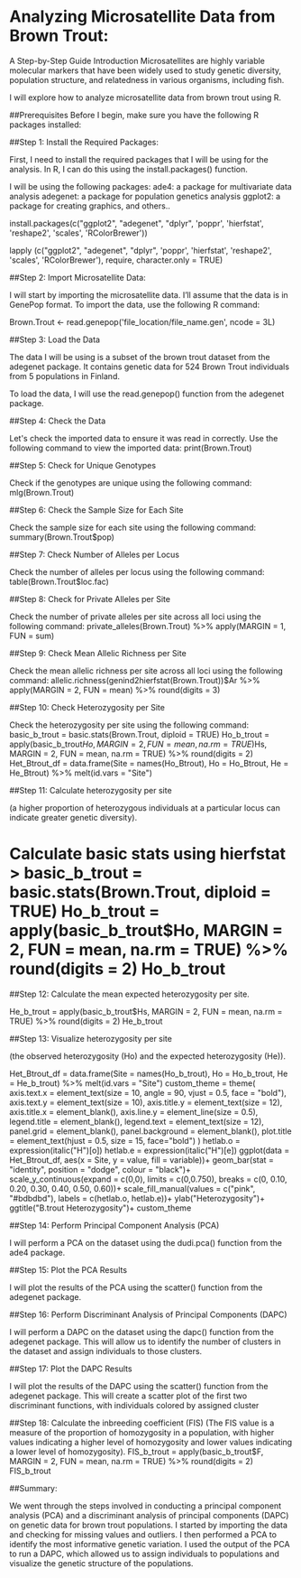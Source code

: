 # Analyzing Microsatellite Data from Brown Trout: 

A Step-by-Step Guide Introduction Microsatellites are highly variable molecular markers that have been widely used to study genetic diversity, population structure, and relatedness in various organisms, including fish. 

I will explore how to analyze microsatellite data from brown trout using R.

##Prerequisites 
Before I begin, make sure you have the following R packages installed: 

##Step 1: Install the Required Packages:

First, I need to install the required packages that I will be using for the analysis. 
In R, I can do this using the install.packages() function. 

I will be using the following packages: 
ade4: a package for multivariate data analysis 
adegenet: a package for population genetics analysis 
ggplot2: a package for creating graphics, and others..

install.packages(c("ggplot2", "adegenet", "dplyr", 'poppr', 'hierfstat', 'reshape2', 'scales', 'RColorBrewer')) 

lapply (c("ggplot2", "adegenet", "dplyr", 'poppr', 'hierfstat', 'reshape2', 'scales', 'RColorBrewer'), require, character.only = TRUE) 


##Step 2: Import Microsatellite Data:
 
I will start by importing the microsatellite data. I’ll assume that the data is in GenePop format. To import the data, use the following R command:

Brown.Trout <- read.genepop('file_location/file_name.gen', ncode = 3L)

##Step 3: Load the Data 

The data I will be using is a subset of the brown trout dataset from the adegenet package. It contains genetic data for 524 Brown Trout individuals from 5 populations in Finland.
 
To load the data, I will use the read.genepop() function from the adegenet package. 



##Step 4: Check the Data 

Let's check the imported data to ensure it was read in correctly. 
Use the following command to view the imported data: 
print(Brown.Trout)

##Step 5: Check for Unique Genotypes

Check if the genotypes are unique using the following command:
mlg(Brown.Trout)

##Step 6: Check the Sample Size for Each Site

Check the sample size for each site using the following command:
summary(Brown.Trout$pop)


##Step 7: Check Number of Alleles per Locus

Check the number of alleles per locus using the following command:
table(Brown.Trout$loc.fac)


##Step 8: Check for Private Alleles per Site

Check the number of private alleles per site across all loci using the following command:
private_alleles(Brown.Trout) %>% apply(MARGIN = 1, FUN = sum)

##Step 9: Check Mean Allelic Richness per Site

Check the mean allelic richness per site across all loci using the following command:
allelic.richness(genind2hierfstat(Brown.Trout))$Ar %>% apply(MARGIN = 2, FUN = mean) %>% round(digits = 3)

##Step 10: Check Heterozygosity per Site

Check the heterozygosity per site using the following command:
basic_b_trout = basic.stats(Brown.Trout, diploid = TRUE) Ho_b_trout = apply(basic_b_trout$Ho, MARGIN = 2, FUN = mean, na.rm = TRUE) %>% round(digits = 2) He_b_trout = apply(basic_b_trout$Hs, MARGIN = 2, FUN = mean, na.rm = TRUE) %>% round(digits = 2) Het_Btrout_df = data.frame(Site = names(Ho_Btrout), Ho = Ho_Btrout, He = He_Btrout) %>% melt(id.vars = "Site")


##Step 11: Calculate heterozygosity per site

(a higher proportion of heterozygous individuals at a particular locus can indicate greater genetic diversity).

# Calculate basic stats using hierfstat > basic_b_trout = basic.stats(Brown.Trout, diploid = TRUE) Ho_b_trout = apply(basic_b_trout$Ho, MARGIN = 2, FUN = mean, na.rm = TRUE) %>% round(digits = 2) Ho_b_trout

##Step 12: Calculate the mean expected heterozygosity per site.

He_b_trout = apply(basic_b_trout$Hs, MARGIN = 2, FUN = mean, na.rm = TRUE) %>% round(digits = 2) He_b_trout



##Step 13: Visualize heterozygosity per site 

(the observed heterozygosity (Ho) and the expected heterozygosity (He)).

Het_Btrout_df = data.frame(Site = names(Ho_b_trout), Ho = Ho_b_trout, He = He_b_trout) %>% melt(id.vars = "Site") custom_theme = theme( axis.text.x = element_text(size = 10, angle = 90, vjust = 0.5, face = "bold"), axis.text.y = element_text(size = 10), axis.title.y = element_text(size = 12), axis.title.x = element_blank(), axis.line.y = element_line(size = 0.5), legend.title = element_blank(), legend.text = element_text(size = 12), panel.grid = element_blank(), panel.background = element_blank(), plot.title = element_text(hjust = 0.5, size = 15, face="bold") ) hetlab.o = expression(italic("H")[o]) hetlab.e = expression(italic("H")[e]) ggplot(data = Het_Btrout_df, aes(x = Site, y = value, fill = variable))+ geom_bar(stat = "identity", position = "dodge", colour = "black")+ scale_y_continuous(expand = c(0,0), limits = c(0,0.750), breaks = c(0, 0.10, 0.20, 0.30, 0.40, 0.50, 0.60))+ scale_fill_manual(values = c("pink", "#bdbdbd"), labels = c(hetlab.o, hetlab.e))+ ylab("Heterozygosity")+ ggtitle("B.trout Heterozygosity")+ custom_theme

##Step 14: Perform Principal Component Analysis (PCA) 

I will perform a PCA on the dataset using the dudi.pca() function from the ade4 package. 

##Step 15: Plot the PCA Results 

I will plot the results of the PCA using the scatter() function from the adegenet package. 




##Step 16: Perform Discriminant Analysis of Principal Components (DAPC) 

I will perform a DAPC on the dataset using the dapc() function from the adegenet package. This will allow us to identify the number of clusters in the dataset and assign individuals to those clusters. 

##Step 17: Plot the DAPC Results 

I will plot the results of the DAPC using the scatter() function from the adegenet package. This will create a scatter plot of the first two discriminant functions, with individuals colored by assigned cluster

##Step 18: Calculate the inbreeding coefficient (FIS) 
(The FIS value is a measure of the proportion of homozygosity in a population, with higher values indicating a higher level of homozygosity and lower values indicating a lower level of homozygosity).
FIS_b_trout = apply(basic_b_trout$F, MARGIN = 2, FUN = mean, na.rm = TRUE) %>% round(digits = 2) FIS_b_trout


##Summary:

We went through the steps involved in conducting a principal component analysis (PCA) and a discriminant analysis of principal components (DAPC) on genetic data for brown trout populations. I started by importing the data and checking for missing values and outliers. I then performed a PCA to identify the most informative genetic variation. I used the output of the PCA to run a DAPC, which allowed us to assign individuals to populations and visualize the genetic structure of the populations. 



